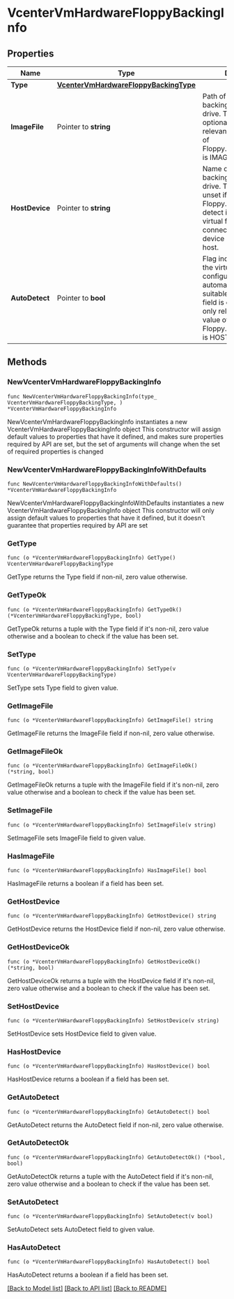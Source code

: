 # VcenterVmHardwareFloppyBackingInfo

## Properties

Name | Type | Description | Notes
------------ | ------------- | ------------- | -------------
**Type** | [**VcenterVmHardwareFloppyBackingType**](VcenterVmHardwareFloppyBackingType.md) |  | 
**ImageFile** | Pointer to **string** | Path of the image file backing the virtual floppy drive. This field is optional and it is only relevant when the value of Floppy.BackingInfo.type is IMAGE_FILE. | [optional] 
**HostDevice** | Pointer to **string** | Name of the host device backing the virtual floppy drive.    This field will be unset if Floppy.BackingInfo.auto-detect is true and the virtual floppy drive is not connected or no suitable device is available on the host. | [optional] 
**AutoDetect** | Pointer to **bool** | Flag indicating whether the virtual floppy drive is configured to automatically detect a suitable host device. This field is optional and it is only relevant when the value of Floppy.BackingInfo.type is HOST_DEVICE. | [optional] 

## Methods

### NewVcenterVmHardwareFloppyBackingInfo

`func NewVcenterVmHardwareFloppyBackingInfo(type_ VcenterVmHardwareFloppyBackingType, ) *VcenterVmHardwareFloppyBackingInfo`

NewVcenterVmHardwareFloppyBackingInfo instantiates a new VcenterVmHardwareFloppyBackingInfo object
This constructor will assign default values to properties that have it defined,
and makes sure properties required by API are set, but the set of arguments
will change when the set of required properties is changed

### NewVcenterVmHardwareFloppyBackingInfoWithDefaults

`func NewVcenterVmHardwareFloppyBackingInfoWithDefaults() *VcenterVmHardwareFloppyBackingInfo`

NewVcenterVmHardwareFloppyBackingInfoWithDefaults instantiates a new VcenterVmHardwareFloppyBackingInfo object
This constructor will only assign default values to properties that have it defined,
but it doesn't guarantee that properties required by API are set

### GetType

`func (o *VcenterVmHardwareFloppyBackingInfo) GetType() VcenterVmHardwareFloppyBackingType`

GetType returns the Type field if non-nil, zero value otherwise.

### GetTypeOk

`func (o *VcenterVmHardwareFloppyBackingInfo) GetTypeOk() (*VcenterVmHardwareFloppyBackingType, bool)`

GetTypeOk returns a tuple with the Type field if it's non-nil, zero value otherwise
and a boolean to check if the value has been set.

### SetType

`func (o *VcenterVmHardwareFloppyBackingInfo) SetType(v VcenterVmHardwareFloppyBackingType)`

SetType sets Type field to given value.


### GetImageFile

`func (o *VcenterVmHardwareFloppyBackingInfo) GetImageFile() string`

GetImageFile returns the ImageFile field if non-nil, zero value otherwise.

### GetImageFileOk

`func (o *VcenterVmHardwareFloppyBackingInfo) GetImageFileOk() (*string, bool)`

GetImageFileOk returns a tuple with the ImageFile field if it's non-nil, zero value otherwise
and a boolean to check if the value has been set.

### SetImageFile

`func (o *VcenterVmHardwareFloppyBackingInfo) SetImageFile(v string)`

SetImageFile sets ImageFile field to given value.

### HasImageFile

`func (o *VcenterVmHardwareFloppyBackingInfo) HasImageFile() bool`

HasImageFile returns a boolean if a field has been set.

### GetHostDevice

`func (o *VcenterVmHardwareFloppyBackingInfo) GetHostDevice() string`

GetHostDevice returns the HostDevice field if non-nil, zero value otherwise.

### GetHostDeviceOk

`func (o *VcenterVmHardwareFloppyBackingInfo) GetHostDeviceOk() (*string, bool)`

GetHostDeviceOk returns a tuple with the HostDevice field if it's non-nil, zero value otherwise
and a boolean to check if the value has been set.

### SetHostDevice

`func (o *VcenterVmHardwareFloppyBackingInfo) SetHostDevice(v string)`

SetHostDevice sets HostDevice field to given value.

### HasHostDevice

`func (o *VcenterVmHardwareFloppyBackingInfo) HasHostDevice() bool`

HasHostDevice returns a boolean if a field has been set.

### GetAutoDetect

`func (o *VcenterVmHardwareFloppyBackingInfo) GetAutoDetect() bool`

GetAutoDetect returns the AutoDetect field if non-nil, zero value otherwise.

### GetAutoDetectOk

`func (o *VcenterVmHardwareFloppyBackingInfo) GetAutoDetectOk() (*bool, bool)`

GetAutoDetectOk returns a tuple with the AutoDetect field if it's non-nil, zero value otherwise
and a boolean to check if the value has been set.

### SetAutoDetect

`func (o *VcenterVmHardwareFloppyBackingInfo) SetAutoDetect(v bool)`

SetAutoDetect sets AutoDetect field to given value.

### HasAutoDetect

`func (o *VcenterVmHardwareFloppyBackingInfo) HasAutoDetect() bool`

HasAutoDetect returns a boolean if a field has been set.


[[Back to Model list]](../README.md#documentation-for-models) [[Back to API list]](../README.md#documentation-for-api-endpoints) [[Back to README]](../README.md)


